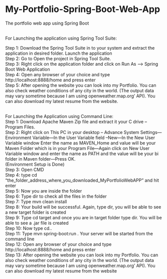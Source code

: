 # My-Portfolio-Spring-Boot-Web-App
The portfolio web app using Spring Boot <br><br>

For Launching the application using Spring Tool Suite: <br>

Step 1: Download the Spring Tool Suite in to your system and extract the application in desired folder. Launch the application <br>
Step 2: Go to 
Open the project in Spring Tool Suite. <br>
Step 3: Right click on the application folder and click on Run As --> Spring Boot Web Application<br>
Step 4: Open any browser of your choice and type http://localhost:8888/home and press enter <br>
Step 5: After opening the website you can look into my Portfolio. You can also check weather conditions of any city in the world. 
(The output data may vary sometime because I am using openweather.map.org’ API). You can also download my latest resume from the website.<br><br>

For Launching the Application using Command Line: <br>
Step 1: Download Apache Maven Zip file and extract it your C drive – Program Files.<br>
Step 2: Right click on This PC in your desktop – Advance System Settings—Environment Variable—In the User 
Variable field –New—In the New User Variable window Enter the name as MAVEN_Home and value will be your Maven Folder which 
is in your Program File—Again click on New User Variable window and enter the name as PATH and the value will be your bi folder 
in Maven folder—Press OK.<br>
(Environment Setup is Done)<br>
Step 3: Open CMD <br>
Step 4: type cd “the_folder_address_where_you_downloaded_MyPortfolioWebAPP” and hit enter <br>
Step 5: Now you are inside the folder<br> 
Step 6: Type dir to check all the files in the folder<br>
Step 7: Type mvn clean install<br>
Step 8: Your build will be successful. Again, type dir, you will be able to see a new target folder is created<br> 
Step 9: Type cd target and once you are in target folder type dir. You will be able to see a .jar file is created<br>
Step 10: Now type cd..<br>
Step 11: Type mvn spring-boot:run . Your server will be started from the command line<br>
Step 12: Open any browser of your choice and type http://localhost:8888/home and press enter <br>
Step 13: After opening the website you can look into my Portfolio. You can also check weather conditions of any city in the world. 
(The output data may vary sometime because I am using openweather.map.org’ API). You can also download my latest resume from the website<br>

